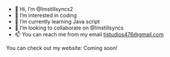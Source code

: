 - 👋 Hi, I’m @Imstillsyncs2
- 👀 I’m interested in coding
- 🌱 I’m currently learning Java script
- 💞️ I’m looking to collaborate on @Imstillsyncs
- 📫 You can reach me from my email tjstudios476@gmail.com

You can check out my website: Coming soon!

